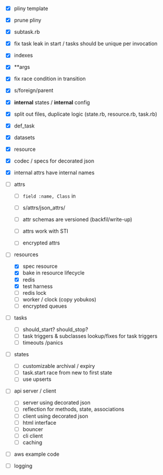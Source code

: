 - [x] pliny template
- [x] prune pliny
- [x] subtask.rb
- [x] fix task leak in start / tasks should be unique per invocation
- [x] indexes
- [x] **args
- [x] fix race condition in transition
- [x] s/foreign/parent
- [x] __internal__ states / __internal__ config
- [x] split out files, duplicate logic (state.rb, resource.rb, task.rb)
- [x] def_task
- [x] datasets
- [x] resource
- [x] codec / specs for decorated json
- [x] internal attrs have internal names

- [ ] attrs
	- [ ] `field :name, Class` in 
	- [ ] s/attrs/json_attrs/
	- [ ] attr schemas are versioned (backfil/write-up)
	- [ ] attrs work with STI
	- [ ] encrypted attrs


- [ ] resources
	- [x] spec resource
	- [x] bake in resource lifecycle
	- [x] redis 
	- [x] test harness
	- [ ] redis lock
	- [ ] worker / clock (copy yobukos)
	- [ ] encrypted queues

- [ ] tasks 
	- [ ] should_start? should_stop?
	- [ ] task triggers & subclasses lookup/fixes for task triggers
	- [ ] timeouts /panics

- [ ] states
	- [ ] customizable archival / expiry
	- [ ] task.start race from new to first state
	- [ ] use upserts

- [ ] api server / client
	- [ ] server using decorated json
	- [ ] reflection for methods, state, associations
 	- [ ] client using decorated json
	- [ ] html interface
	- [ ] bouncer
	- [ ] cli client
	- [ ] caching

- [ ] aws example code
- [ ] logging

